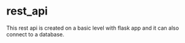 # rest_api
This rest api is created on a basic level with flask app and it can also connect to a database.
